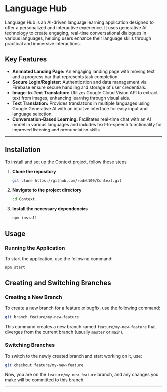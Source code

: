 # Language Hub

Language Hub is an AI-driven language learning application designed to offer a personalized and interactive experience. It uses generative AI technology to create engaging, real-time conversational dialogues in various languages, helping users enhance their language skills through practical and immersive interactions.

## Key Features

- **Animated Landing Page:** An engaging landing page with moving text and a progress bar that represents task completion.
- **Secure Login/Register:** Authentication and data management via Firebase ensure secure handling and storage of user credentials.
- **Image-to-Text Translation:** Utilizes Google Cloud Vision API to extract text from images, enhancing learning through visual aids.
- **Text Translation:** Provides translations in multiple languages using Google Generative AI with an intuitive interface for easy input and language selection.
- **Conversation-Based Learning:** Facilitates real-time chat with an AI model in various languages and includes text-to-speech functionality for improved listening and pronunciation skills.
---
## Installation
To install and set up the Context project, follow these steps

1. **Clone the repository**

   ```bash
   git clone https://github.com/rodel100/Context.git
   ```

2. **Navigate to the project directory**

   ```bash
   cd Context
   ```

3. **Install the necessary dependencies**

   ```bash
   npm install
   ```

## Usage

### Running the Application

To start the application, use the following command:

```bash
npm start
```

## Creating and Switching Branches

### Creating a New Branch

To create a new branch for a feature or bugfix, use the following command:

```bash
git branch feature/my-new-feature
```

This command creates a new branch named `feature/my-new-feature` that diverges from the current branch (usually `master` or `main`).

### Switching Branches

To switch to the newly created branch and start working on it, use:

```bash
git checkout feature/my-new-feature
```

Now, you are on the `feature/my-new-feature` branch, and any changes you make will be committed to this branch.

---
